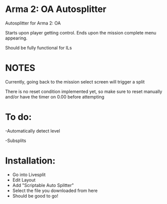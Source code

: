 # Arma 2: OA Autosplitter
Autosplitter for Arma 2: OA

Starts upon player getting control.
Ends upon the mission complete menu appearing.

Should be fully functional for ILs

# NOTES

Currently, going back to the mission select screen will trigger a split

There is no reset condition implemented yet, so make sure to reset manually and/or have the timer on 0.00 before attempting

# To do:

-Automatically detect level

-Subsplits

# Installation:

- Go into Livesplit
- Edit Layout
- Add "Scriptable Auto Splitter"
- Select the file you downloaded from here
- Should be good to go!
